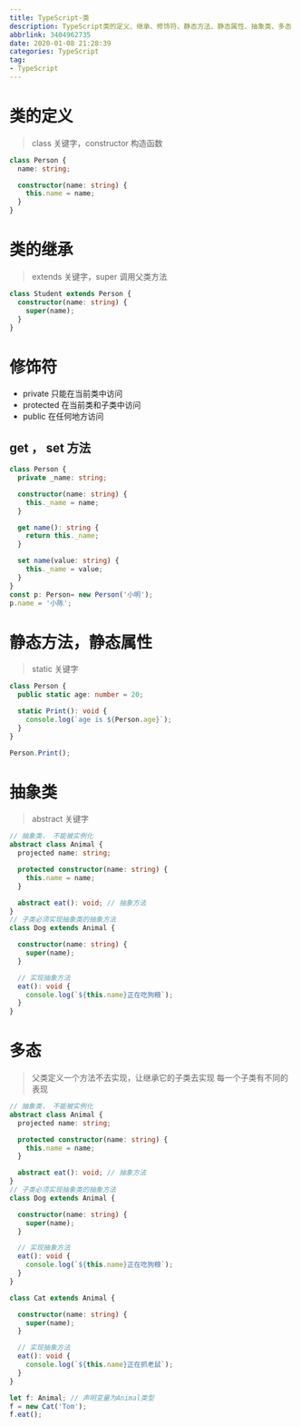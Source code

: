 ```yaml
---
title: TypeScript-类
description: TypeScript类的定义、继承、修饰符、静态方法、静态属性、抽象类、多态
abbrlink: 3404962735
date: 2020-01-08 21:28:39
categories: TypeScript
tag:
- TypeScript
---
```


# 类的定义

> class 关键字，constructor 构造函数

```typescript
class Person {
  name: string;

  constructor(name: string) {
    this.name = name;
  }
}
```

# 类的继承

> extends 关键字，super 调用父类方法

```typescript
class Student extends Person {
  constructor(name: string) {
    super(name);
  }
}
```

# 修饰符

* private 只能在当前类中访问
* protected 在当前类和子类中访问
* public 在任何地方访问

## get ， set 方法

```typescript
class Person {
  private _name: string;

  constructor(name: string) {
    this._name = name;
  }

  get name(): string {
    return this._name;
  }

  set name(value: string) {
    this._name = value;
  }
}
const p: Person= new Person('小明');
p.name = '小陈';
```

# 静态方法，静态属性

> static 关键字

```typescript
class Person {
  public static age: number = 20;

  static Print(): void {
    console.log(`age is ${Person.age}`);
  }
}

Person.Print();
```

# 抽象类

> abstract 关键字 

```typescript
// 抽象类， 不能被实例化
abstract class Animal {
  projected name: string;

  protected constructor(name: string) {
    this.name = name;
  }

  abstract eat(): void; // 抽象方法
}
// 子类必须实现抽象类的抽象方法
class Dog extends Animal {

  constructor(name: string) {
    super(name);
  }

  // 实现抽象方法
  eat(): void {
    console.log(`${this.name}正在吃狗粮`);
  }
}
```

# 多态

>  父类定义一个方法不去实现，让继承它的子类去实现 每一个子类有不同的表现 

```typescript
// 抽象类， 不能被实例化
abstract class Animal {
  projected name: string;

  protected constructor(name: string) {
    this.name = name;
  }

  abstract eat(): void; // 抽象方法
}
// 子类必须实现抽象类的抽象方法
class Dog extends Animal {

  constructor(name: string) {
    super(name);
  }

  // 实现抽象方法
  eat(): void {
    console.log(`${this.name}正在吃狗粮`);
  }
}

class Cat extends Animal {

  constructor(name: string) {
    super(name);
  }

  // 实现抽象方法
  eat(): void {
    console.log(`${this.name}正在抓老鼠`);
  }
}

let f: Animal; // 声明变量为Animal类型
f = new Cat('Tom');
f.eat();
```

